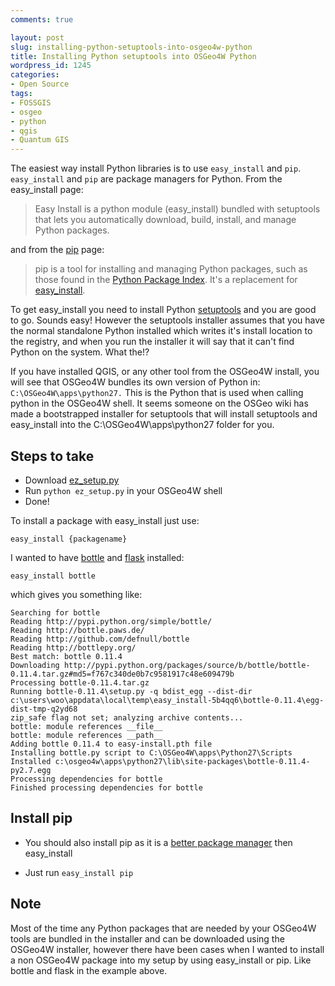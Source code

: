 ```yaml
---
comments: true

layout: post
slug: installing-python-setuptools-into-osgeo4w-python
title: Installing Python setuptools into OSGeo4W Python
wordpress_id: 1245
categories:
- Open Source
tags:
- FOSSGIS
- osgeo
- python
- qgis
- Quantum GIS
---
```




The easiest way install Python libraries is to use `easy_install` and `pip`.  `easy_install` and `pip` are package managers for Python. From the easy_install page:



> Easy Install is a python module (easy_install) bundled with setuptools that lets you automatically download, build, install, and manage Python packages.


and from the [pip](http://pypi.python.org/pypi/pip) page:


> pip is a tool for installing and managing Python packages, such as those found in the [Python Package Index](http://pypi.python.org/pypi). It's a replacement for [easy_install](http://peak.telecommunity.com/DevCenter/EasyInstall).

To get easy_install you need to install Python [setuptools](http://pypi.python.org/pypi/setuptools) and you are good to go. Sounds easy!  However the setuptools installer assumes that you have the normal standalone Python installed which writes it's install location to the registry, and when you run the installer it will say that it can't find Python on the system. What the!?

If you have installed QGIS, or any other tool from the OSGeo4W install, you will see that OSGeo4W bundles its own version of Python in: `C:\OSGeo4W\apps\python27.` This is the Python that is used when calling python in the OSGeo4W shell.  It seems someone on the OSGeo wiki has made a bootstrapped installer for setuptools that will install setuptools and easy_install into the  C:\OSGeo4W\apps\python27 folder for you.


## Steps to take

  * Download [ez_setup.py](http://peak.telecommunity.com/dist/ez_setup.py)	
  * Run `python ez_setup.py` in your OSGeo4W shell
  * Done!


To install a package with easy_install just use:

	easy_install {packagename}

I wanted to have [bottle](http://bottlepy.org/docs/dev/) and [flask](http://flask.pocoo.org/) installed:

	easy_install bottle

which gives you something like:

	Searching for bottle
	Reading http://pypi.python.org/simple/bottle/
	Reading http://bottle.paws.de/
	Reading http://github.com/defnull/bottle
	Reading http://bottlepy.org/
	Best match: bottle 0.11.4
	Downloading http://pypi.python.org/packages/source/b/bottle/bottle-0.11.4.tar.gz#md5=f767c340de0b7c9581917c48e609479b
	Processing bottle-0.11.4.tar.gz
	Running bottle-0.11.4\setup.py -q bdist_egg --dist-dir c:\users\woo\appdata\local\temp\easy_install-5b4qq6\bottle-0.11.4\egg-dist-tmp-q2yd68
	zip_safe flag not set; analyzing archive contents...
	bottle: module references __file__
	bottle: module references __path__
	Adding bottle 0.11.4 to easy-install.pth file
	Installing bottle.py script to C:\OSGeo4W\apps\Python27\Scripts
	Installed c:\osgeo4w\apps\python27\lib\site-packages\bottle-0.11.4-py2.7.egg
	Processing dependencies for bottle
	Finished processing dependencies for bottle



## Install pip

  * You should also install pip as it is a [better package manager](http://stackoverflow.com/questions/3220404/why-use-pip-over-easy-install) then easy_install

  * Just run `easy_install pip`

## Note

Most of the time any Python packages that are needed by your OSGeo4W tools are bundled in the installer and can be downloaded using the OSGeo4W installer, however there have been cases when I wanted to install a non OSGeo4W package into my setup by using easy_install or pip. Like bottle and flask in the example above.
